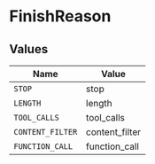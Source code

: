 # FinishReason


## Values

| Name             | Value            |
| ---------------- | ---------------- |
| `STOP`           | stop             |
| `LENGTH`         | length           |
| `TOOL_CALLS`     | tool_calls       |
| `CONTENT_FILTER` | content_filter   |
| `FUNCTION_CALL`  | function_call    |